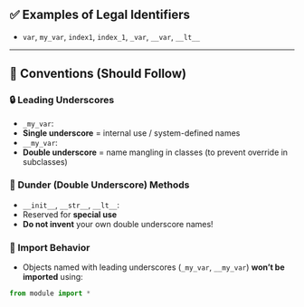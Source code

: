 
## ✅ Examples of Legal Identifiers
- `var`, `my_var`, `index1`, `index_1`, `_var`, `__var`, `__lt__`

---

## 📌 Conventions (Should Follow)

### 🔒 Leading Underscores
- `_my_var`:  
- **Single underscore** = internal use / system-defined names
- `__my_var`:  
- **Double underscore** = name mangling in classes (to prevent override in subclasses)

### 🧠 Dunder (Double Underscore) Methods
- `__init__`, `__str__`, `__lt__`:
- Reserved for **special use**
- **Do not invent** your own double underscore names!

### 🚫 Import Behavior
- Objects named with leading underscores (`_my_var`, `__my_var`) **won’t be imported** using:
```python
from module import *
